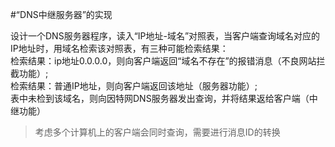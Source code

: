 #“DNS中继服务器”的实现

  设计一个DNS服务器程序，读入“IP地址-域名”对照表，当客户端查询域名对应的IP地址时，用域名检索该对照表，有三种可能检索结果：   
  检索结果：ip地址0.0.0.0，则向客户端返回“域名不存在”的报错消息（不良网站拦截功能）;    
  检索结果：普通IP地址，则向客户端返回该地址（服务器功能）;    
  表中未检到该域名，则向因特网DNS服务器发出查询，并将结果返给客户端（中继功能）    
  >考虑多个计算机上的客户端会同时查询，需要进行消息ID的转换

